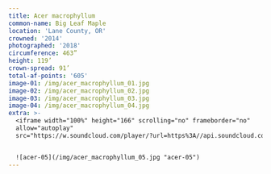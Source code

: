 ```yaml
---
title: Acer macrophyllum
common-name: Big Leaf Maple
location: 'Lane County, OR'
crowned: '2014'
photographed: '2018'
circumference: 463”
height: 119’
crown-spread: 91’
total-af-points: '605'
image-01: /img/acer_macrophyllum_01.jpg
image-02: /img/acer_macrophyllum_02.jpg
image-03: /img/acer_macrophyllum_03.jpg
image-04: /img/acer_macrophyllum_04.jpg
extra: >-
  <iframe width="100%" height="166" scrolling="no" frameborder="no"
  allow="autoplay"
  src="https://w.soundcloud.com/player/?url=https%3A//api.soundcloud.com/tracks/588503565&color=%233c402a&auto_play=false&hide_related=false&show_comments=true&show_user=true&show_reposts=false&show_teaser=true"></iframe>


  ![acer-05](/img/acer_macrophyllum_05.jpg "acer-05")
---
```


